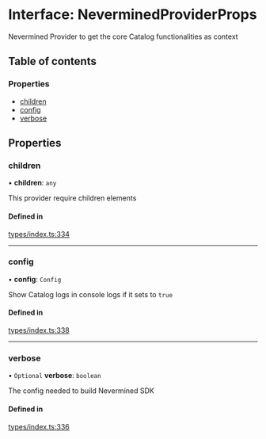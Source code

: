 # Interface: NeverminedProviderProps

Nevermined Provider to get the core Catalog functionalities as context

## Table of contents

### Properties

- [children](NeverminedProviderProps.md#children)
- [config](NeverminedProviderProps.md#config)
- [verbose](NeverminedProviderProps.md#verbose)

## Properties

### children

• **children**: `any`

This provider require children elements

#### Defined in

[types/index.ts:334](https://github.com/nevermined-io/components-catalog/blob/7d4dcdd/lib/src/types/index.ts#L334)

___

### config

• **config**: `Config`

Show Catalog logs in console logs if it sets to `true`

#### Defined in

[types/index.ts:338](https://github.com/nevermined-io/components-catalog/blob/7d4dcdd/lib/src/types/index.ts#L338)

___

### verbose

• `Optional` **verbose**: `boolean`

The config needed to build Nevermined SDK

#### Defined in

[types/index.ts:336](https://github.com/nevermined-io/components-catalog/blob/7d4dcdd/lib/src/types/index.ts#L336)
